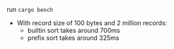 run `cargo bench`


- With record size of 100 bytes and 2 million records:
  - builtin sort takes around 700ms
  - prefix sort takes around 325ms